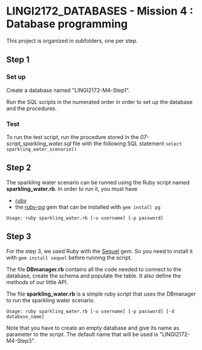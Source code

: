 # LINGI2172_DATABASES - Mission 4 : Database programming

This project is organized in subfolders, one per step.

## Step 1
### Set up
Create a database named "LINGI2172-M4-Step1".

Run the SQL scripts in the numerated order in order to set up the database and the procedures.
### Test
To run the test script, run the procedure stored in the *07-script_sparkling_water.sql* file with the following SQL statement `select sparkling_water_scenario()`

## Step 2
The sparkling water scenario can be runned using the Ruby script named **sparkling_water.rb**. In order to run it, you must have
-  [ruby](https://www.ruby-lang.org/en/)
- the [ruby-pg](https://github.com/ged/ruby-pg) gem that can be installed with `gem install pg`

`Usage: ruby sparkling_water.rb [-u username] [-p password]`

## Step 3
For the step 3, we used Ruby with the [Sequel](http://sequel.jeremyevans.net/rdoc/files/README_rdoc.html) gem. So you need to install it with ```gem install sequel``` before running the script.

The file **DBmanager.rb** contains all the code needed to connect to the database, create the schema and populate the table. It also define the methods of our little API.

The file **sparkling_water.rb** is a simple ruby script that uses the DBmanager to run the sparkling water scenario.

`Usage: ruby sparkling_water.rb [-u username] [-p password] [-d database_name]`

Note that you have to create an empty database and give its name as parameter to the script. The default name that will be used is "LINGI2172-M4-Step3".
